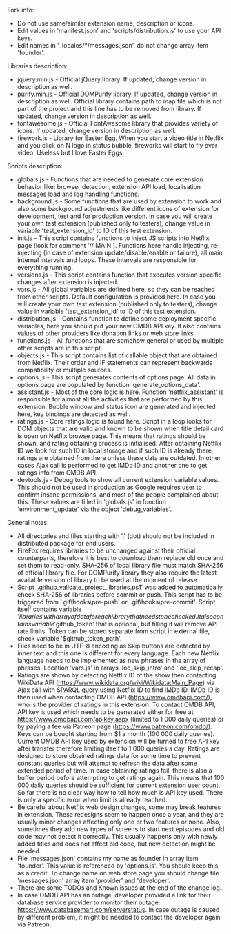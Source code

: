 Fork info:
  
- Do not use same/similar extension name, description or icons.
- Edit values in 'manifest.json' and 'scripts/distribution.js' to use your API keys.
- Edit names in '_locales/*/messages.json', do not change array item 'founder'.

Libraries description:
  
- jquery.min.js - Official jQuery library. If updated, change version in description as well.
- purify.min.js - Official DOMPurify library. If updated, change version in description as well. Official library contains
                  path to map file which is not part of the project and this line has to be removed from library. If updated, 
                  change version in description as well.
- fontawesome.js - Official FontAwesome library that provides variety of icons. If updated, change version in description
                   as well.
- firework.js - Library for Easter Egg. When you start a video title in Netflix and you click on N logo in status bubble,
                fireworks will start to fly over video. Useless but I love Easter Eggs.

Scripts description:
  
- globals.js - Functions that are needed to generate core extension behavior like: browser detection, extension API load,
               localisation messages load and log handling functions.
- background.js - Some functions that are used by extension to work and also some background adjustments like different
                  icons of extension for development, test and for production version. In case you will create your own 
                  test extension (published only to testers), change value in variable 'test_extension_id' to ID of this 
                  test extension.
- init.js - This script contains functions to inject JS scripts into Netflix page (look for comment '// MAIN'). Functions
            here handle injecting, re-injecting (in case of extension update/disable/enable or failure), all main
            internal intervals and loops. These intervals are responsible for everything running.
- versions.js - This script contains function that executes version specific changes after extension is injected.
- vars.js - All global variables are defined here, so they can be reached from other scripts. Default configuration is
            provided here. In case you will create your own test extension (published only to testers), change value
            in variable 'test_extension_id' to ID of this test extension.
- distribution.js - Contains function to define some deployment specific variables, here you should put your new OMDB API key.
                    It also contains values of other providers like donation links or web store links.
- functions.js - All functions that are somehow general or used by multiple other scripts are in this script.
- objects.js - This script contains list of callable object that are obtained from Netflix. Their order and IF statements
               can represent backwards compatibility or multiple sources.
- options.js - This script generates contents of options page. All data in options page are populated 
               by function 'generate_options_data'.
- assistant.js - Most of the core logic is here. Function 'netflix_assistant' is responsible for almost all the activities
                 that are performed by this extension. Bubble window and status icon are generated and injected here,
                 key bindings are detected as well.
- ratings.js - Core ratings logic is found here. Script in a loop looks for DOM objects that are valid and known to be
               shown when title detail card is open on Netflix browse page. This means that ratings should be shown,
               and rating obtaining process is initialised. After obtaining Netflix ID we look for such ID in local storage
               and if such ID is already there, ratings are obtained from there unless these data are outdated. In
               other cases Ajax call is performed to get IMDb ID and another one to get ratings info from OMDB API.
- devtools.js - Debug tools to show all current extension variable values. This should not be used in production as
                Google requires user to confirm insane permissions, and most of the people complained about this. These
                values are filled in 'globals.js' in function 'environment_update' via the object 'debug_variables'.

General notes:

- All directories and files starting with '.' (dot) should not be included in distributed package for end users.
- FireFox requires libraries to be unchanged against their official counterparts, therefore it is best to download them
  replace old once and set them to read-only. SHA-256 of local library file must match SHA-256 of official library file.
  For DOMPurify library they also require the latest available version of library to be used at the moment of release.
- Script '.github\_validate_project_libraries.ps1' was added to automatically check SHA-256 of libraries before commit 
  or push. This script has to be triggered from '.git\hooks\pre-push' or '.git\hooks\pre-commit'. Script itself contains 
  variable '$libraries' with array of data for each library that needs to be checked. It also contains variable '$github_token' 
  that is optional, but filling it will remove API rate limits. Token can be stored separate from script in external file, 
  check variable '$github_token_path'.
- Files need to be in UTF-8 encoding as Skip buttons are detected by inner text and this one is different for every
  language. Each new Netflix language needs to be implemented as new phrases in the array of phrases. Location 'vars.js' in
  arrays 'loc_skip_intro' and 'loc_skip_recap'.
- Ratings are shown by detecting Netflix ID of the show then contacting WikiData API (https://www.wikidata.org/wiki/Wikidata:Main_Page)
  via Ajax call with SPARQL query using Netflix ID to find IMDb ID. IMDb ID is then used when contacting OMDB API
  (https://www.omdbapi.com/), who is the provider of ratings in this extension. To contact OMDB API, API key is used which
  needs to be generated either for free at https://www.omdbapi.com/apikey.aspx (limited to 1 000 daily queries) or by
  paying a fee via Patreon page (https://www.patreon.com/omdb/). Keys can be bought starting from $1 a month (100 000 daily 
  queries). Current OMDB API key used by extension will be turned to free API key after transfer therefore limiting itself to 
  1 000 queries a day. Ratings are designed to store obtained ratings data for some time to prevent constant queries but will 
  attempt to refresh the data after some extended period of time. In case obtaining ratings fail, there is also a buffer 
  period before attempting to get ratings again. This means that 100 000 daily queries should be sufficient for current 
  extension user count. So far there is no clear way how to tell how much is API key used. There is only a specific error 
  when limit is already reached.
- Be careful about Netflix web design changes, some may break features in extension. These redesigns seem to happen once
  a year, and they are usually minor changes affecting only one or two features or none. Also, sometimes they add new types
  of screens to start next episodes and old code may not detect it correctly. This usually happens only with newly added
  titles and does not affect old code, but new detection might be needed.
- File 'messages.json' contains my name as founder in array item 'founder'. This value is referenced by 'options.js'. 
  You should keep this as a credit. To change name on web store page you should change file 'messages.json' array item 'provider'
  and 'developer'.
- There are some TODOs and Known issues at the end of the change log.
- In case OMDB API has an outage, developer provided a link for their database service provider to monitor their outage:
  https://www.databasemart.com/serverstatus. In case outage is caused by different problem, it might be needed to contact the
  developer again via Patreon.